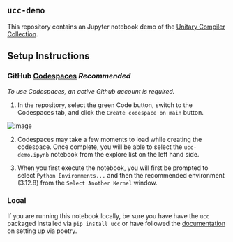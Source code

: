 ## `ucc-demo`

This repository contains an Jupyter notebook demo of the [Unitary Compiler Collection](https://github.com/unitaryfund/ucc).

## Setup Instructions

### GitHub [Codespaces](https://docs.github.com/en/codespaces/developing-in-a-codespace/creating-a-codespace-for-a-repository#creating-a-codespace-for-a-repository) ***Recommended***

   *To use Codespaces, an active Github account is required.*

1. In the repository, select the green Code button, switch to the Codespaces tab, and click the `Create codespace on main` button.

![image](https://github.com/user-attachments/assets/23d1004b-fc28-4717-a9e2-39e579fa2d35)

2. Codespaces may take a few moments to load while creating the codespace. Once complete, you will be able to select the `ucc-demo.ipynb` notebook from the explore list on the left hand side.

3. When you first execute the notebook, you will first be prompted to select  `Python Environments...` and then the recommended environment (3.12.8) from the `Select Another Kernel` window.

### Local
If you are running this notebook locally, be sure you have have the `ucc` packaged installed via `pip install ucc` or have followed the [documentation](https://ucc.readthedocs.io/en/latest/#installation) on setting up via poetry.
